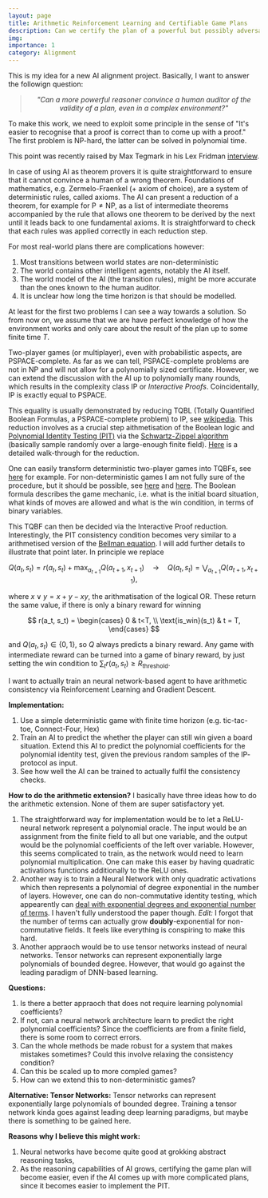 ```yaml
---
layout: page
title: Arithmetic Reinforcement Learning and Certifiable Game Plans
description: Can we certify the plan of a powerful but possibly adversarial AI?
img:
importance: 1
category: Alignment
---
```



This is my idea for a new AI alignment project. Basically, I want to answer the followign question:

<blockquote style="text-align:center; font-style:italic; color:#333;">
  "Can a more powerful reasoner convince a human auditor of the validity of a plan, even in a complex environment?"
</blockquote>

To make this work, we need to exploit some principle in the sense of "It's easier to recognise that a proof is correct than to come up with a proof." The first problem is $\mathsf{NP}$-hard, the latter can be solved in polynomial time.

This point was recently raised by Max Tegmark in his Lex Fridman [interview](https://www.youtube.com/watch?v=VcVfceTsD0A&t=1h44m30s).

In case of using AI as theorem provers it is quite straightforward to ensure that it cannot convince a human of a wrong theorem. Foundations of mathematics, e.g. Zermelo-Fraenkel (+ axiom of choice), are a system of deterministic rules, called axioms. The AI can present a reduction of a theorem, for example for $\mathsf{P}\neq\mathsf{NP}$, as a list of intermediate theorems accompanied by the rule that allows one theorem to be derived by the next until it leads back to one fundamental axioms. It is straightforward to check that each rules was applied correctly in each reduction step.

For most real-world plans there are complications however:
1. Most transitions between world states are non-deterministic
1. The world contains other intelligent agents, notably the AI itself.
1. The world model of the AI (the transition rules), might be more accurate than the ones known to the human auditor.
1. It is unclear how long the time horizon is that should be modelled.

At least for the first two problems I can see a way towards a solution. So from now on, we assume that we are have perfect knowledge of how the environment works and only care about the result of the plan up to some finite time $T$.

Two-player games (or multiplayer), even with probabilistic aspects, are $\mathsf{PSPACE}$-complete. As far as we can tell, $\mathsf{PSPACE}$-complete problems are not in $\mathsf{NP}$ and will not allow for a polynomially sized certificate.
However, we can extend the discussion with the AI up to polynomially many rounds, which results in the complexity class $\mathsf{IP}$ or *Interactive Proofs*. Coincidentally, $\mathsf{IP}$ is exactly equal to $\mathsf{PSPACE}$.

This equality is usually demonstrated by reducing TQBL (Totally Quantified Boolean Formulas, a $\mathsf{PSPACE}$-complete problem) to $\mathsf{IP}$, see [wikipedia](https://en.wikipedia.org/wiki/IP_(complexity)#TQBF_is_a_member_of_IP). This reduction involves as a crucial step aithmetisation of the Boolean logic and [Polynomial Identity Testing (PIT)](https://en.wikipedia.org/wiki/Polynomial_identity_testing) via the [Schwartz-Zippel algorithm](https://en.wikipedia.org/wiki/Schwartz%E2%80%93Zippel_lemma) (basically sample randomly over a large-enough finite field). [Here](https://cs.brown.edu/courses/gs019/papers/ip.pdf) is a detailed walk-through for the reduction.

One can easily transform deterministic two-player games into TQBFs, see [here](https://scholar.google.com/scholar?hl=en&as_sdt=0%2C5&q=Encoding+Connect-4+using+Quantified+Boolean+Formulae+Ian+P+Gent+and+Andrew+G+D+Rowley&btnG=) for example. For non-deterministic games I am not fully sure of the procedure, but it should be possible, see [here](https://www.google.com/url?sa=t&rct=j&q=&esrc=s&source=web&cd=&ved=2ahUKEwjBh_md2O3-AhXB4KQKHSpDA9g4FBAWegQICRAB&url=https%3A%2F%2Fwww.fi.muni.cz%2Fusr%2Fkucera%2Fpapers%2Fqest07.ps&usg=AOvVaw26TwTX8w9Em1wC-UHHo5Wu) and [here](https://research-explorer.ista.ac.at/download/3846/5897/a_survey_of_stochastic_omega-regular_games.pdf). The Boolean formula describes the game mechanic, i.e. what is the initial board situation, what kinds of moves are allowed and what is the win condition, in terms of binary variables.

This TQBF can then be decided via the Interactive Proof reduction. Interestingly, the PIT consistency condition becomes very similar to a arithmetised version of the [Bellman equation](https://en.wikipedia.org/wiki/Bellman_equation). I will add further details to illustrate that point later.
In principle we replace

$$
 Q(a_t, s_t) = r(a_t, s_t) + \max_{a_{t+1}} Q(a_{t+1}, x_{t+1}) \quad\rightarrow\quad Q(a_t, s_t) = \bigvee_{a_{t+1}} Q(a_{t+1}, x_{t+1}),
$$

where $x \lor y = x + y - xy$, the arithmatisation of the logical OR.
These return the same value, if there is only a binary reward for winning

$$
r(a_t, s_t) = \begin{cases} 0 & t<T, \\ \text{is_win}(s_t) & t = T, \end{cases}
$$

and $Q(a_t, s_t) \in \{0,1\}$, so $Q$ always predicts a binary reward. Any game with intermediate reward can be turned into a game of binary reward, by just setting the win condition to $\sum_t r(a_t,s_t) \geq R_{\text{threshold}}$.

I want to actually train an neural network-based agent to have arithmetic consistency via Reinforcement Learning and Gradient Descent.


**Implementation:**
1. Use a simple deterministic game with finite time horizon (e.g. tic-tac-toe, Connect-Four, Hex)
1. Train an AI to predict the whether the player can still win given a board situation. Extend this AI to predict the polynomial coefficients for the polynomial identity test, given the previous random samples of the $\mathsf{IP}$-protocol as input.
1. See how well the AI can be trained to actually fulfil the consistency checks.

**How to do the arithmetic extension?**
I basically have three ideas how to do the arithmetic extension. None of them are super satisfactory yet.

1. The straightforward way for implementation would be to let a ReLU-neural network represent a polynomial oracle. The input would be an  assignment from the finite field to all but one variable, and the output would be the polynomial coefficients of the left over variable.
However, this seems complicated to train, as the network would need to learn polynomial multiplication. One can make this easer by having quadratic activations functions additionally to the ReLU ones.
1. Another way is to train a Neural Network with only quadratic activations which then represents a polynomial of degree exponential in the number of layers. However, one can do non-commutative identity testing, which appearently can [deal with exponential degrees and exponential number of terms](https://arxiv.org/pdf/1606.00596.pdf). I haven't fully understood the paper though. *Edit:* I forgot that the number of terms can actually grow **doubly**-exponential for non-commutative fields. It feels like everything is conspiring to make this hard.
1. Another appraoch would be to use tensor networks instead of neural networks. Tensor networks can represent exponentially large polynomials of bounded degree. However, that would go against the leading paradigm of DNN-based learning.


**Questions:**
1. Is there a better appraoch that does not require learning polynomial coefficients?
1. If not, can a neural network architecture learn to predict the right polynomial coefficients? Since the coefficients are from a finite field, there is some room to correct errors.
1. Can the whole methods be made robust for a system that makes mistakes sometimes? Could this involve relaxing the consistency condition?
1. Can this be scaled up to more compled games?
1. How can we extend this to non-deterministic games?

**Alternative: Tensor Networks:**
Tensor networks can represent exponentially large polynomials of bounded degree. Training a tensor network kinda goes against leading deep learning paradigms, but maybe there is something to be gained here.


**Reasons why I believe this might work:**
1. Neural networks have become quite good at grokking abstract reasoning tasks,
1. As the reasoning capabilities of AI grows, certifying the game plan will become easier, even if the AI comes up with more complicated plans, since it becomes easier to implement the PIT.
